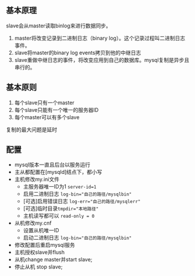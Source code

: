 ## 基本原理

slave会从master读取binlog来进行数据同步。

1. master将改变记录到二进制日志（binary log）。这个记录过程叫二进制日志事件。
2. slave将master的binary log events拷贝到他的中继日志
3. slave重做中继日志的事件，将改变应用到自己的数据库。mysql复制是异步且串行的。



## 基本原则

1. 每个slave只有一个master
2. 每个slave只能有一个唯一的服务器ID
3. 每个master可以有多个slave

复制的最大问题是延时



## 配置

- mysql版本一直且后台以服务运行
- 主从都配置在[mysqld]结点下，都小写
- 主机修改my.ini文件
  - 主服务器唯一ID为1 `server-id=1`
  - 启用二进制日志 `log-bin="自己的路径/mysqlbin"`
  - [可选]启用错误日志 `log-err="自己的路径/mysqlerr"`
  - [可选]临时目录`tmpdir="本地路径"`
  - 主机读写都可以 `read-only = 0`
- 从机修改my.cnf
  - 设置从机唯一ID
  - 启动二进制日志 `log-bin="自己的路径/mysqlbin"`
- 修改配置后重启mysql服务
- 主机授权slave并flush
- 从机change master并start slave;
- 停止从机 stop slave;